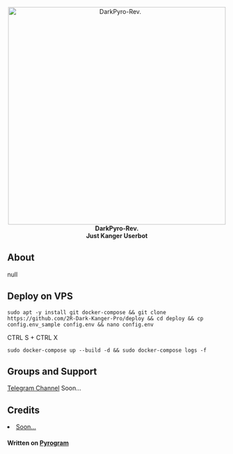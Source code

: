 <p align="center">
        <img src="https://telegra.ph//file/6222ee8a779a0fd41ab2d.jpg"
        width="500" alt="DarkPyro-Rev.">
    </a>
    <br>
    <b>DarkPyro-Rev.</b>
    <br>
    <b>Just Kanger Userbot</b>
    <br>
</p>


<h2>About</h2>
<p>null</p>


<h2>Deploy on VPS</h2>

<pre><code>sudo apt -y install git docker-compose && git clone https://github.com/2R-Dark-Kanger-Pro/deploy && cd deploy && cp config.env_sample config.env && nano config.env</code></pre>
<p>CTRL S + CTRL X</p>
<pre><code>sudo docker-compose up --build -d && sudo docker-compose logs -f</code></pre>

<h2>Groups and Support</h2>
<p><a href='https://t.me/durov'>Telegram Channel</a> Soon...</p>


<h2>Credits</h2>
<nav>
<li><a href='https://github.com/'>Soon...</a></li>

<h4>Written on <a href='https://github.com/pyrogram/pyrogram'>Pyrogram️</a>
